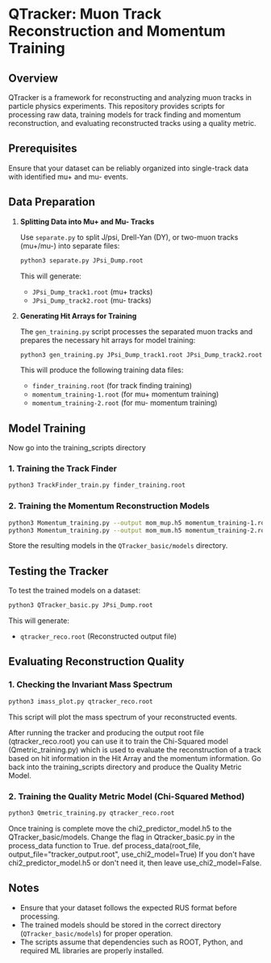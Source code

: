 # QTracker: Muon Track Reconstruction and Momentum Training

## Overview
QTracker is a framework for reconstructing and analyzing muon tracks in particle physics experiments. This repository provides scripts for processing raw data, training models for track finding and momentum reconstruction, and evaluating reconstructed tracks using a quality metric.

## Prerequisites
Ensure that your dataset can be reliably organized into single-track data with identified mu+ and mu- events.

## Data Preparation
1. **Splitting Data into Mu+ and Mu- Tracks**
   
   Use `separate.py` to split J/psi, Drell-Yan (DY), or two-muon tracks (mu+/mu-) into separate files:
   ```sh
   python3 separate.py JPsi_Dump.root
   ```
   This will generate:
   - `JPsi_Dump_track1.root` (mu+ tracks)
   - `JPsi_Dump_track2.root` (mu- tracks)

2. **Generating Hit Arrays for Training**
   
   The `gen_training.py` script processes the separated muon tracks and prepares the necessary hit arrays for model training:
   ```sh
   python3 gen_training.py JPsi_Dump_track1.root JPsi_Dump_track2.root
   ```
   This will produce the following training data files:
   - `finder_training.root` (for track finding training)
   - `momentum_training-1.root` (for mu+ momentum training)
   - `momentum_training-2.root` (for mu- momentum training)

## Model Training
Now go into the training_scripts directory

### 1. Training the Track Finder
```sh
python3 TrackFinder_train.py finder_training.root
```

### 2. Training the Momentum Reconstruction Models
```sh
python3 Momentum_training.py --output mom_mup.h5 momentum_training-1.root
python3 Momentum_training.py --output mom_mum.h5 momentum_training-2.root
```

Store the resulting models in the `QTracker_basic/models` directory.

## Testing the Tracker
To test the trained models on a dataset:
```sh
python3 QTracker_basic.py JPsi_Dump.root
```
This will generate:
- `qtracker_reco.root` (Reconstructed output file)

## Evaluating Reconstruction Quality
### 1. Checking the Invariant Mass Spectrum
```sh
python3 imass_plot.py qtracker_reco.root
```
This script will plot the mass spectrum of your reconstructed events.


After running the tracker and producing the output root file (qtracker_reco.root)
you can use it to train the Chi-Squared model (Qmetric_training.py) which is used to evaluate the reconstruction
of a track based on hit information in the Hit Array and the momentum information.
Go back into the training_scripts directory and produce the Quality Metric Model.
### 2. Training the Quality Metric Model (Chi-Squared Method)
```sh
python3 Qmetric_training.py qtracker_reco.root
```
Once training is complete move the chi2_predictor_model.h5 to the QTracker_basic/models.
Change the flag in Qtracker_basic.py in the process_data function to True.
def process_data(root_file, output_file="tracker_output.root", use_chi2_model=True)
If you don't have chi2_predictor_model.h5 or don't need it, then leave use_chi2_model=False.
## Notes
- Ensure that your dataset follows the expected RUS format before processing.
- The trained models should be stored in the correct directory (`QTracker_basic/models`) for proper operation.
- The scripts assume that dependencies such as ROOT, Python, and required ML libraries are properly installed.



